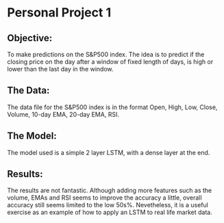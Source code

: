 # Personal Project 1
 ## Objective: 
To make predictions on the S&P500 index. 
The idea is to predict if the closing price on the day after a window of fixed length of days, 
is high or lower than the last day in the window.

## The Data:
The data file for the S&P500 index is in the format 
Open, High, Low, Close, Volume, 10-day EMA, 20-day EMA, RSI.

## The Model:
The model used is a simple 2 layer LSTM, with a dense layer at the end. 

## Results:
The results are not fantastic. Although adding more features such as the volume, 
EMAs and RSI seems to improve the accuracy a little, overall accuracy still seems limited to the low 50s%. Nevetheless, it is a useful exercise
as an example of how to apply an LSTM to real life market data.

